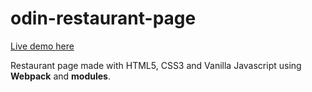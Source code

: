 # odin-restaurant-page

[Live demo here](https://socryy.github.io/odin-restaurant-page/)

Restaurant page made with HTML5, CSS3 and Vanilla Javascript using **Webpack** and **modules**.
